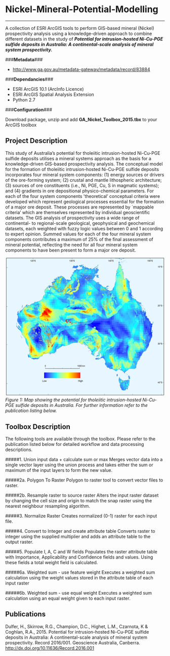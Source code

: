 # Nickel-Mineral-Potential-Modelling

----------

A collection of ESRI ArcGIS tools to perform GIS-based mineral (Nickel) prospectivity analysis using a knowledge-driven approach to combine different datasets in the study of ***Potential for intrusion-hosted Ni-Cu-PGE sulfide deposits in Australia: A continental-scale analysis of mineral system prospectivity.***

###**Metadata**###


- http://www.ga.gov.au/metadata-gateway/metadata/record/83884

###**Dependancies**###


- ESRI ArcGIS 10.1 (ArcInfo Licence)
- ESRI ArcGIS Spatial Analysis Extension
- Python 2.7

###**Configuration**###

Download package, unzip and add **GA\_Nickel\_Toolbox\_2015.tbx** to your ArcGIS toolbox


## **Project Description** ##

This study of Australia’s potential for tholeiitic intrusion-hosted Ni-Cu-PGE sulfide deposits utilises a mineral systems approach as the basis for a knowledge-driven GIS-based prospectivity analysis. The conceptual model for the formation of tholeiitic intrusion-hosted Ni-Cu-PGE sulfide deposits incorporates four mineral system components: (1) energy sources or drivers of the ore-forming system; (2) crustal and mantle lithospheric architecture; (3) sources of ore constituents (i.e., Ni, PGE, Cu, S in magmatic systems); and (4) gradients in ore depositional physico-chemical parameters. For each of the four system components 'theoretical’ conceptual criteria were developed which represent geological processes essential for the formation of a major ore deposit. These processes are represented by `mappable criteria’ which are themselves represented by individual geoscientific datasets. The GIS analysis of prospectivity uses a wide range of continental- to regional-scale geological, geophysical and geochemical datasets, each weighted with fuzzy logic values between 0 and 1 according to expert opinion. Summed values for each of the four mineral system components contributes a maximum of 25% of the final assessment of mineral potential, reflecting the need for all four mineral system components to have been present to form a major ore deposit.

![](https://github.com/GeoscienceAustralia/Nickel-Mineral-Potential-Modelling/blob/master/Images/Nickel_potential_final.jpg)
*Figure 1: Map showing the potential for tholeiitic intrusion-hosted Ni-Cu-PGE sulfide deposits in Australia. For further information refer to the publication listing below.*


## **Toolbox Description** ##

The following tools are available through the toolbox.  Please refer to the publication listed below for detailed workflow and data processing descriptions.


#####1. Union input data + calculate sum or max
Merges vector data into a single vector layer using the union process and takes either the sum or maximum of the input layers to form the new value.

#####2a. Polygon To Raster
Polygon to raster tool to convert vector files to raster.

#####2b. Resample raster to source raster
Alters the input raster dataset by changing the cell size and origin to match the snap raster using the nearest neighbour resampling algorithm.

#####3. Normalize Raster
Creates normalized (0-1) raster for each input file.

#####4. Convert to Integer and create attribute table
Converts raster to integer using the supplied multiplier and adds an attribute table to the output raster.

#####5. Populate I, A, C and W fields
Populates the raster attribute table with Importance, Applicability and Confidence fields and values. Using these fields a total weight field is calculated.

#####6a. Weighted sum - use feature weight
Executes a weighted sum calculation using the weight values stored in the attribute table of each input raster

#####6b. Weighted sum - use equal weight
Executes a weighted sum calculation using an equal weight given to each input raster. 





## Publications ##

Dulfer, H., Skirrow, R.G., Champion, D.C., Highet, L.M., Czarnota, K & Coghlan, R.A., 2015. Potential for intrusion-hosted Ni-Cu-PGE sulfide deposits in Australia: A continental-scale analysis of mineral system prospectivity. Record  2016/001. Geoscience Australia, Canberra. http://dx.doi.org/10.11636/Record.2016.001
